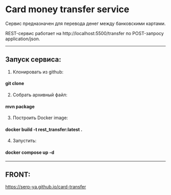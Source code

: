 # Card money transfer service

Сервис предназначен для перевода денег между банковскими картами.

REST-сервис работает на http://localhost:5500/transfer по POST-запросу application/json.

---

## Запуск сервиса:

1. Клонировать из github:
#### git clone
2. Собрать архивный файл:
#### mvn package
3. Построить Docker image:
#### docker build -t rest_transfer:latest .
4. Запустить:
#### docker compose up -d

---

## FRONT:
https://serp-ya.github.io/card-transfer